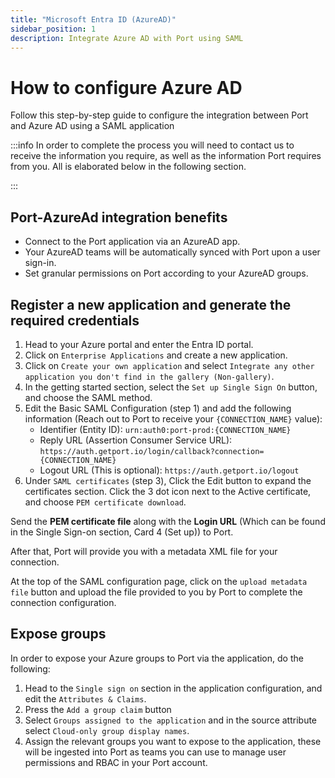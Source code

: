 ```yaml
---
title: "Microsoft Entra ID (AzureAD)"
sidebar_position: 1
description: Integrate Azure AD with Port using SAML
---
```


# How to configure Azure AD

Follow this step-by-step guide to configure the integration between Port and Azure AD using a SAML application

:::info
In order to complete the process you will need to contact us to receive the information you require, as well as the information Port requires from you. All is elaborated below in the following section.

:::

## Port-AzureAd integration benefits

- Connect to the Port application via an AzureAD app.
- Your AzureAD teams will be automatically synced with Port upon a user sign-in.
- Set granular permissions on Port according to your AzureAD groups.

## Register a new application and generate the required credentials

1. Head to your Azure portal and enter the Entra ID portal.
2. Click on `Enterprise Applications` and create a new application.
3. Click on `Create your own application` and select `Integrate any other application you don't find in the gallery (Non-gallery)`.
4. In the getting started section, select the `Set up Single Sign On` button, and choose the SAML method.
5. Edit the Basic SAML Configuration (step 1) and add the following information (Reach out to Port to receive your `{CONNECTION_NAME}` value):
    * Identifier (Entity ID): `urn:auth0:port-prod:{CONNECTION_NAME}`
    * Reply URL (Assertion Consumer Service URL): `https://auth.getport.io/login/callback?connection={CONNECTION_NAME}`
    * Logout URL (This is optional): `https://auth.getport.io/logout`
6. Under `SAML certificates` (step 3), Click the Edit button to expand the certificates section. Click the 3 dot icon next to the Active certificate, and choose `PEM certificate download`.

Send the **PEM certificate file** along with the **Login URL** (Which can be found in the Single Sign-on section, Card 4 (Set up)) to Port.

After that, Port will provide you with a metadata XML file for your connection.

At the top of the SAML configuration page, click on the `upload metadata file` button and upload the file provided to you by Port to complete the connection configuration.

## Expose groups

In order to expose your Azure groups to Port via the application, do the following:
1. Head to the `Single sign on` section in the application configuration, and edit the `Attributes & Claims`.
2. Press the `Add a group claim` button
3. Select `Groups assigned to the application` and in the source attribute select `Cloud-only group display names`.
4. Assign the relevant groups you want to expose to the application, these will be ingested into Port as teams you can use to manage user permissions and RBAC in your Port account.

<!-- ## SCIM Configuration (beta)

AzureAD SAML applications support [SCIM](https://auth0.com/docs/authenticate/protocols/scim). 

To set up SCIM for AzureAD SAML based applications, contact Port's support team.

You will be provided with:

- An SCIM `endpoint`
- An SCIM `token`

 The `endpoint` and `token` will be used to set up the SCIM integration in your identity provider.

After receiving the SCIM `endpoint` and `token`, follow this [step-by-step guide](https://auth0.com/docs/authenticate/protocols/scim/inbound-scim-for-azure-ad-saml-connections#configure-scim-in-azure-ad-for-saml-apps) to enable SCIM. -->
